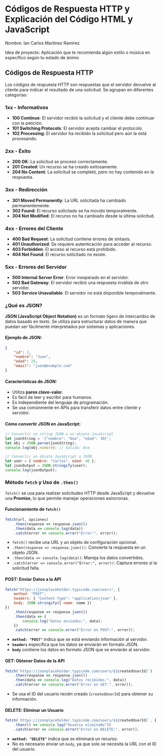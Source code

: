 # Códigos de Respuesta HTTP y Explicación del Código HTML y JavaScript

Nombre: Ian Carlos Martínez Ramírez 

Idea de proyecto: Aplicación que te recomienda algún estilo o música en específico según tu estado de ánimo

## **Códigos de Respuesta HTTP**

Los códigos de respuesta HTTP son respuestas que el servidor devuelve al cliente para indicar el resultado de una solicitud. Se agrupan en diferentes categorías:

### **1xx - Informativos**
- **100 Continue**: El servidor recibió la solicitud y el cliente debe continuar con la petición.
- **101 Switching Protocols**: El servidor acepta cambiar el protocolo.
- **102 Processing**: El servidor ha recibido la solicitud pero aún la está procesando.

### **2xx - Éxito**
- **200 OK**: La solicitud se procesó correctamente.
- **201 Created**: Un recurso se ha creado exitosamente.
- **204 No Content**: La solicitud se completó, pero no hay contenido en la respuesta.

### **3xx - Redirección**
- **301 Moved Permanently**: La URL solicitada ha cambiado permanentemente.
- **302 Found**: El recurso solicitado se ha movido temporalmente.
- **304 Not Modified**: El recurso no ha cambiado desde la última solicitud.

### **4xx - Errores del Cliente**
- **400 Bad Request**: La solicitud contiene errores de sintaxis.
- **401 Unauthorized**: Se requiere autenticación para acceder al recurso.
- **403 Forbidden**: El acceso al recurso está prohibido.
- **404 Not Found**: El recurso solicitado no existe.

### **5xx - Errores del Servidor**
- **500 Internal Server Error**: Error inesperado en el servidor.
- **502 Bad Gateway**: El servidor recibió una respuesta inválida de otro servidor.
- **503 Service Unavailable**: El servidor no está disponible temporalmente.

### **¿Qué es JSON?**

**JSON (JavaScript Object Notation)** es un formato ligero de intercambio de datos basado en texto. Se utiliza para estructurar datos de manera que puedan ser fácilmente interpretados por sistemas y aplicaciones.

#### **Ejemplo de JSON:**

```json
{
    "id": 1,
    "nombre": "Juan",
    "edad": 25,
    "email": "juan@example.com"
}
```

#### **Características de JSON:**
- Utiliza **pares clave-valor**.
- Es fácil de leer y escribir para humanos.
- Es independiente del lenguaje de programación.
- Se usa comúnmente en APIs para transferir datos entre cliente y servidor.

#### **Cómo convertir JSON en JavaScript:**

```js
// Convertir un string JSON a un objeto JavaScript
let jsonString = '{"nombre": "Ana", "edad": 30}';
let obj = JSON.parse(jsonString);
console.log(obj.nombre); // Salida: Ana

// Convertir un objeto JavaScript a JSON
let user = { nombre: "Carlos", edad: 40 };
let jsonOutput = JSON.stringify(user);
console.log(jsonOutput);
```




### **Método `fetch` y Uso de `.then()`**
`fetch()` se usa para realizar solicitudes HTTP desde JavaScript y devuelve una **Promise**, lo que permite manejar operaciones asíncronas.

#### **Funcionamiento de `fetch()`**
```js
fetch(url, opciones)
    .then(response => response.json())
    .then(data => console.log(data))
    .catch(error => console.error("Error:", error));
```

- `fetch()` recibe una URL y un objeto de configuración opcional.
- `.then(response => response.json())`: Convierte la respuesta en un objeto JSON.
- `.then(data => console.log(data))`: Maneja los datos convertidos.
- `.catch(error => console.error("Error:", error))`: Captura errores si la solicitud falla.

#### **POST: Enviar Datos a la API**
```js
fetch("https://jsonplaceholder.typicode.com/users", {
    method: "POST",
    headers: { "Content-Type": "application/json" },
    body: JSON.stringify({ name: name })
})
    .then(response => response.json())
    .then(data => {
        console.log("Datos enviados:", data);
    })
    .catch(error => console.error("Error en POST:", error));
```
- **`method: "POST"`** indica que se está enviando información al servidor.
- **`headers`** especifica que los datos se enviarán en formato JSON.
- **`body`** contiene los datos en formato JSON que se enviarán al servidor.

#### **GET: Obtener Datos de la API**
```js
fetch(`https://jsonplaceholder.typicode.com/users/${createdUserId}`)
    .then(response => response.json())
    .then(data => console.log("Datos recibidos:", data))
    .catch(error => console.error("Error en GET:", error));
```
- Se usa el ID del usuario recién creado (`createdUserId`) para obtener su información.

#### **DELETE: Eliminar un Usuario**
```js
fetch(`https://jsonplaceholder.typicode.com/users/${createdUserId}`, { method: "DELETE" })
    .then(() => console.log("Usuario eliminado"))
    .catch(error => console.error("Error en DELETE:", error));
```
- **`method: "DELETE"`** indica que se eliminará un recurso.
- No es necesario enviar un `body`, ya que solo se necesita la URL con el ID del usuario.

